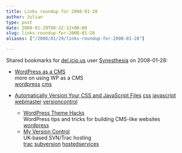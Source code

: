 ```yaml
---
title: Links roundup for 2008-01-28
author: Julian
type: post
date: 2008-01-29T00:32:12+00:00
slug: links-roundup-for-2008-01-28 
aliases: ["/2008/01/29/links-roundup-for-2008-01-28"]

---
```

Shared bookmarks for [del.icio.us][1] user [Synesthesia][2] on 2008-01-28:

  * [WordPress as a CMS][3]  
    more on using WP as a CMS   
    [wordpress][4] [cms][5] 
  * [Automatically Version Your CSS and JavaScript Files][6] 
    [css][7] [javascript][8] [webmaster][9] [versioncontrol][10] </li> 
    
      * [WordPress Theme Hacks][11]  
        WordPress tips and tricks for building CMS-like websites   
        [wordpress][4] 
      * [My Version Control][12]  
        UK-based SVN/Trac hosting   
        [trac][13] [subversion][14] [hostedservices][15] </ul>

 [1]: https://del.icio.us/
 [2]: https://del.icio.us/synesthesia
 [3]: https://www.graphicdesignblog.co.uk/wordpress-as-a-cms-content-management-system
 [4]: https://del.icio.us/synesthesia/wordpress
 [5]: https://del.icio.us/synesthesia/cms
 [6]: https://particletree.com/notebook/automatically-version-your-css-and-javascript-files
 [7]: https://del.icio.us/synesthesia/css
 [8]: https://del.icio.us/synesthesia/javascript
 [9]: https://del.icio.us/synesthesia/webmaster
 [10]: https://del.icio.us/synesthesia/versioncontrol
 [11]: https://www.webdesignerwall.com/tutorials/wordpress-theme-hacks
 [12]: https://www.myversioncontrol.com/
 [13]: https://del.icio.us/synesthesia/trac
 [14]: https://del.icio.us/synesthesia/subversion
 [15]: https://del.icio.us/synesthesia/hostedservices
